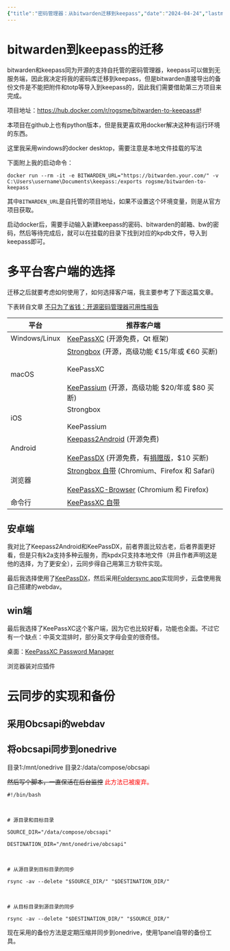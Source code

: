 ```yaml
---
{"title":"密码管理器：从bitwarden迁移到keepass","date":"2024-04-24","lastmod":"2024-12-16","creation date":"2024-04-24 19:19","modification date":"星期一 2024 十二月16日 12:25:42","tags":["自托管"],"categories":["geek"],"alases":null,"dg-publish":true,"created":"2025-03-08T11:35","updated":"2025-04-15T21:50","dg-path":"自托管折腾/密码管理器：从bitwarden迁移到keepass.md","permalink":"/自托管折腾/密码管理器：从bitwarden迁移到keepass/","dgPassFrontmatter":true,"noteIcon":""}
---
```




# bitwarden到keepass的迁移

bitwarden和keepass同为开源的支持自托管的密码管理器，keepass可以做到无服务端，因此我决定将我的密码库迁移到keepass，但是bitwarden直接导出的备份文件是不能把附件和totp等导入到keepass的，因此我们需要借助第三方项目来完成。

项目地址：https://hub.docker.com/r/rogsme/bitwarden-to-keepass#!

本项目在github上也有python版本，但是我更喜欢用docker解决这种有运行环境的东西。

这里我采用windows的docker desktop，需要注意是本地文件挂载的写法

下面附上我的启动命令：
```
docker run --rm -it -e BITWARDEN_URL="https://bitwarden.your.com/" -v C:\Users\username\Documents\keepass:/exports rogsme/bitwarden-to-keepass
```

其中`BITWARDEN_URL`是自托管的项目地址，如果不设置这个环境变量，则是从官方项目获取。

启动docker后，需要手动输入新建keepass的密码、bitwarden的邮箱、bw的密码，然后等待完成后，就可以在挂载的目录下找到对应的kpdb文件，导入到keepass即可。

# 多平台客户端的选择 

迁移之后就要考虑如何使用了，如何选择客户端，我主要参考了下面这篇文章。

下表转自文章 [不只为了省钱：开源密码管理器可用性报告](https://client.sspai.com/prime/story/opensource-password-managers-compared#!)


| 平台            | 推荐客户端                                                                                                                                                                                                                                                                                                                                                                                |
| ------------- | ------------------------------------------------------------------------------------------------------------------------------------------------------------------------------------------------------------------------------------------------------------------------------------------------------------------------------------------------------------------------------------ |
| Windows/Linux | [KeePassXC](https://client.sspai.com/link?target=https%3A%2F%2Fkeepassxc.org%2F) (开源免费，Qt 框架)                                                                                                                                                                                                                                                                                        |
| macOS         | [Strongbox](https://client.sspai.com/link?target=https%3A%2F%2Fgithub.com%2Fstrongbox-password-safe%2FStrongbox) (开源，高级功能 €15/年或 €60 买断)<br><br>KeePassXC<br><br>[KeePassium](https://client.sspai.com/link?target=https%3A%2F%2Fgithub.com%2Fkeepassium%2FKeePassium) (开源，高级功能 $20/年或 $80 买断)                                                                                       |
| iOS           | Strongbox<br><br>KeePassium                                                                                                                                                                                                                                                                                                                                                          |
| Android       | [Keepass2Android](https://client.sspai.com/link?target=https%3A%2F%2Fgithub.com%2FPhilippC%2Fkeepass2android) (开源免费)<br><br>[KeePassDX](https://client.sspai.com/link?target=https%3A%2F%2Fgithub.com%2FKunzisoft%2FKeePassDX) (开源免费，有[捐赠版](https://client.sspai.com/link?target=https%3A%2F%2Fplay.google.com%2Fstore%2Fapps%2Fdatasafety%3Fid%3Dcom.kunzisoft.keepass.pro)，$10 买断) |
| 浏览器           | [Strongbox 自带](https://client.sspai.com/link?target=https%3A%2F%2Fstrongbox.reamaze.com%2Fkb%2Fautofill%2Fare-there-any-browser-plugins-for-strongbox) (Chromium、Firefox 和 Safari)<br><br>[KeePassXC-Browser](https://client.sspai.com/link?target=https%3A%2F%2Fgithub.com%2Fkeepassxreboot%2Fkeepassxc-browser) (Chromium 和 Firefox)                                               |
| 命令行           | [KeePassXC 自带](https://client.sspai.com/link?target=https%3A%2F%2Fkeepassxc.org%2Fdocs%2FKeePassXC_UserGuide%23_command_line_tool)                                                                                                                                                                                                                                                   |



## 安卓端


我对比了Keepass2Android和KeePassDX，前者界面比较古老，后者界面更好看，但是只有k2a支持多种云服务，而kpdx只支持本地文件（并且作者声明这是他的选择，为了更安全），云同步得自己用第三方软件实现。

最后我选择使用了[KeePassDX](https://play.google.com/store/apps/details?id=com.kunzisoft.keepass.free&hl=en)，然后采用[Foldersync app](https://play.google.com/store/apps/details?id=dk.tacit.android.foldersync.lite&hl=en)实现同步，云盘使用我自己搭建的webdav。

## win端

最后我选择了KeePassXC这个客户端，因为它也比较好看，功能也全面。不过它有一个缺点：中英文混排时，部分英文字母会变的很奇怪。

桌面：[KeePassXC Password Manager](https://keepassxc.org/)

浏览器装对应插件 


# 云同步的实现和备份 

## 采用Obcsapi的webdav


## 将obcsapi同步到onedrive

目录1:/mnt/onedrive
目录2:/data/compose/obcsapi

~~然后写个脚本，一直保活在后台监控~~ <font color="#ff0000">此方法已被废弃。</font>

```
#!/bin/bash

  

# 源目录和目标目录

SOURCE_DIR="/data/compose/obcsapi"

DESTINATION_DIR="/mnt/onedrive/obcsapi"

  

# 从源目录到目标目录的同步

rsync -av --delete "$SOURCE_DIR/" "$DESTINATION_DIR/"

  

# 从目标目录到源目录的同步

rsync -av --delete "$DESTINATION_DIR/" "$SOURCE_DIR/"
```

现在采用的备份方法是定期压缩并同步到onedrive，使用1panel自带的备份工具。